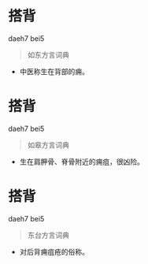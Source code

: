 # 搭背
daeh7 bei5
> 如东方言词典
- 中医称生在背部的痈。

# 搭背
daeh7 bei5
> 如皋方言词典
- 生在肩胛骨、脊骨附近的痈疽，很凶险。

# 搭背
daeh7 bei5
> 东台方言词典
- 对后背痈疽疮的俗称。

